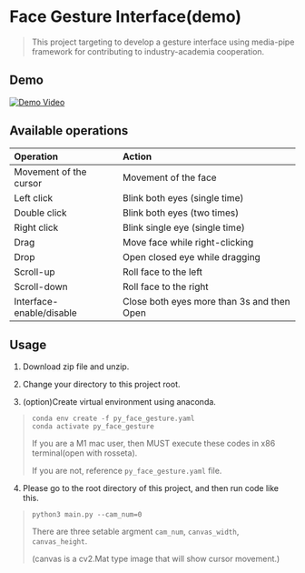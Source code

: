 # Face Gesture Interface(demo)

> This project targeting to develop a gesture interface using media-pipe framework for contributing to industry-academia cooperation.

## Demo

[![Demo Video](https://i1.ytimg.com/vi/9EB619RDjz4/hqdefault.jpg)](https://www.youtube.com/watch?v=9EB619RDjz4)

## Available operations

|Operation|Action|
|:-|:-|
|Movement of the cursor|Movement of the face|
|Left click|Blink both eyes (single time)|
|Double click|Blink both eyes (two times)|
|Right click|Blink single eye (single time)|
|Drag|Move face while right-clicking|
|Drop|Open closed eye while dragging|
|Scroll-up|Roll face to the left|
|Scroll-down|Roll face to the right|
|Interface-enable/disable|Close both eyes more than 3s and then Open|

## Usage

1. Download zip file and unzip.

2. Change your directory to this project root.

3. (option)Create virtual environment using anaconda.
> ```
> conda env create -f py_face_gesture.yaml
> conda activate py_face_gesture
> ```
>
> If you are a M1 mac user, then MUST execute these codes in x86 terminal(open with rosseta).
> 
> If you are not, reference `py_face_gesture.yaml` file.

4. Please go to the root directory of this project, and then run code like this.
> ```
> python3 main.py --cam_num=0
> ```
>
> There are three setable argment `cam_num`, `canvas_width`, `canvas_height`.
>
> (canvas is a cv2.Mat type image that will show cursor movement.)